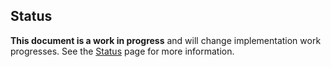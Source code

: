 ## Status

**This document is a work in progress** and will change implementation work
progresses. See the [Status](/status) page for more information.
